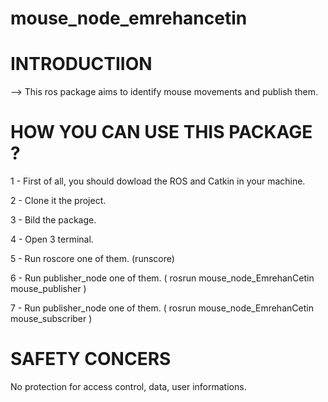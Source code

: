 # mouse_node_emrehancetin

# INTRODUCTIION

--> This ros package aims to identify mouse movements and publish them.

# HOW YOU CAN USE THIS PACKAGE ?

1 - First of all, you should dowload the ROS and Catkin in your machine.

2 - Clone it the project.

3 - Bild the package.

4 - Open 3 terminal.

5 - Run roscore one of them. (runscore)

6 - Run publisher_node one of them. ( rosrun mouse_node_EmrehanCetin mouse_publisher )

7 - Run publisher_node one of them. ( rosrun mouse_node_EmrehanCetin mouse_subscriber )

# SAFETY CONCERS

No protection for access control, data, user informations.
